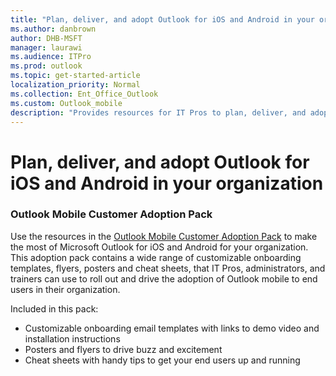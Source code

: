 ```yaml
---
title: "Plan, deliver, and adopt Outlook for iOS and Android in your organization"
ms.author: danbrown
author: DHB-MSFT
manager: laurawi
ms.audience: ITPro
ms.prod: outlook
ms.topic: get-started-article
localization_priority: Normal
ms.collection: Ent_Office_Outlook
ms.custom: Outlook_mobile
description: "Provides resources for IT Pros to plan, deliver, and adopt Outlook for iOS and Android in your organization"
---
```


# Plan, deliver, and adopt Outlook for iOS and Android in your organization

### Outlook Mobile Customer Adoption Pack

Use the resources in the [Outlook Mobile Customer Adoption Pack](https://aka.ms/OutlookmobileCAP) to make the most of Microsoft Outlook for iOS and Android for your organization. This adoption pack contains a wide range of customizable onboarding templates, flyers, posters and cheat sheets, that IT Pros, administrators, and trainers can use to roll out and drive the adoption of Outlook mobile to end users in their organization. 
 
Included in this pack:

- Customizable onboarding email templates with links to demo video and installation instructions
- Posters and flyers to drive buzz and excitement 
- Cheat sheets with handy tips to get your end users up and running  

